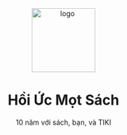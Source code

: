 <div align="center">
  <img src="https://salt.tikicdn.com/ts/upload/18/07/01/d860570d35ca7c71af98b69b53223daf.png" width="128" alt="logo" />
   <h1>Hồi Ức Mọt Sách</h1>
  <p>
    10 năm với sách, bạn, và TIKI
  </p>
</div>
